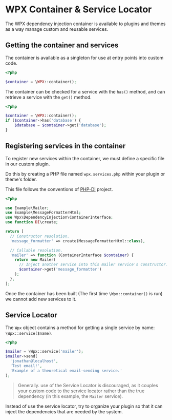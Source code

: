 # WPX Container & Service Locator

The WPX dependency injection container is available to plugins and themes as a way manage custom and reusable services.

## Getting the container and services

The container is available as a singleton for use at entry points into custom code.

```php
<?php

$container = \WPX::container();
```

The container can be checked for a service with the `has()` method, and can retrieve a service with the `get()` method.

```php
<?php

$container = \WPX::container();
if ($container->has('database') {
	$database = $container->get('database');
}
```

## Registering services in the container

To register new services within the container, we must define a specific file in our custom plugin.

Do this by creating a PHP file named `wpx.services.php` within your plugin or theme's folder.

This file follows the conventions of [PHP-DI](https://php-di.org/doc/php-definitions.html#syntax) project.

```php
<?php

use Example\Mailer;
use Example\MessageFormatterHtml;
use Wpx\DependencyInjection\ContainerInterface;
use function DI\create;

return [
  // Constructor resolution.
  'message_formatter' => create(MessageFormatterHtml::class),

  // Callable resolution.
  'mailer' => function (ContainerInterface $container) {
    return new Mailer(
      // Inject another service into this mailer service's constructor.
      $container->get('message_formatter')
    );
  },
];
```

Once the container has been built (The first time `\Wpx::container()` is run) we cannot add new services to it.

## Service Locator

The `Wpx` object contains a method for getting a single service by name: `\Wpx::service($name)`.

```php
<?php

$mailer = \Wpx::service('mailer');
$mailer->send(
  'jonathan@localhost',
  'Test email!',
  'Example of a theoretical email-sending service.'
);
```

> Generally. use of the Service Locator is discouraged, as it couples your custom code to the service locator rather than the true dependency (in this example, the `Mailer` service).

Instead of use the service locator, try to organize your plugin so that it can inject the dependencies that are needed by the system.
